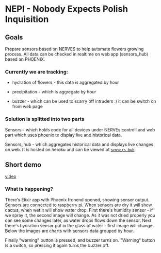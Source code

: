 # NEPI - Nobody Expects Polish Inquisition

## Goals

Prepare sensors based on NERVES to help automate flowers growing process. All data
can be checked in realtime on web app (sensors_hub) based on PHOENIX.

### Currently we are tracking:

* hydration of flowers - this data is aggregated by hour

* precipitation - which is aggregate by hour

* buzzer - which can be used to scarry off intruders :) it can be switch on from web page

### Solution is splitted into two parts

Sensors - which holds code for all devices under NERVEs controll
and web part which uses phoenix to display live and historical data.

Sensors_hub - which aggregates historical data and displays live changes on web.
It is hosted on heroku and can be viewed at [`sensors hub`](https://sensors-hub.herokuapp.com).

## Short demo

[video](https://twitter.com/Dreat_/status/939890791115296768)

### What is happening?

There's Elixir app with Phoenix fronend opened, showing sensor output.
Sensors are connected to raspberry pi. When sensors are dry it will show cactus, when wet it will show water drop.
First there's humidity sensor - if we spray it, the second image will change. As it was not dried properly you can see some changes later, as water drops flows down the sensor.
Next there's hydration sensor put in the glass of water - first image will change.
Below the images are charts with sensors data grouped by hour.

Finally "warning" button is pressed, and buzzer turns on. "Warning" button is a switch, so pressing it again turns the buzzer off.
